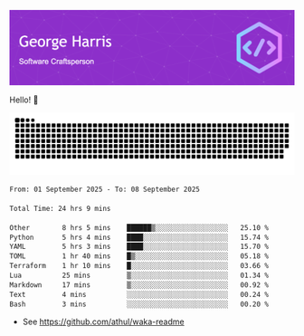 ![img](./assets/github-header.png)

Hello! :wave:

<div align="center">
  <img  src="https://raw.githubusercontent.com/1999AZZAR/1999AZZAR/readme/resources/grid-snake.svg" alt="snake" />
</div>

<!--START_SECTION:waka-->

```txt
From: 01 September 2025 - To: 08 September 2025

Total Time: 24 hrs 9 mins

Other        8 hrs 5 mins    ██████▒░░░░░░░░░░░░░░░░░░   25.10 %
Python       5 hrs 4 mins    ████░░░░░░░░░░░░░░░░░░░░░   15.74 %
YAML         5 hrs 3 mins    ████░░░░░░░░░░░░░░░░░░░░░   15.70 %
TOML         1 hr 40 mins    █▒░░░░░░░░░░░░░░░░░░░░░░░   05.18 %
Terraform    1 hr 10 mins    █░░░░░░░░░░░░░░░░░░░░░░░░   03.66 %
Lua          25 mins         ▒░░░░░░░░░░░░░░░░░░░░░░░░   01.34 %
Markdown     17 mins         ▒░░░░░░░░░░░░░░░░░░░░░░░░   00.92 %
Text         4 mins          ░░░░░░░░░░░░░░░░░░░░░░░░░   00.24 %
Bash         3 mins          ░░░░░░░░░░░░░░░░░░░░░░░░░   00.20 %
```

<!--END_SECTION:waka-->

- See <https://github.com/athul/waka-readme>
